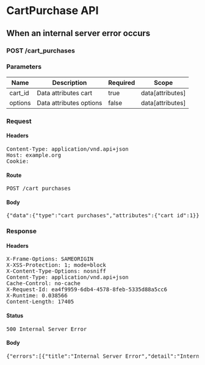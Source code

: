 # CartPurchase API

## When an internal server error occurs

### POST /cart_purchases

### Parameters

| Name | Description | Required | Scope |
|------|-------------|----------|-------|
| cart_id | Data attributes cart | true | data[attributes] |
| options | Data attributes options | false | data[attributes] |

### Request

#### Headers

<pre>Content-Type: application/vnd.api+json
Host: example.org
Cookie: </pre>

#### Route

<pre>POST /cart_purchases</pre>

#### Body

<pre>{"data":{"type":"cart_purchases","attributes":{"cart_id":1}}}</pre>

### Response

#### Headers

<pre>X-Frame-Options: SAMEORIGIN
X-XSS-Protection: 1; mode=block
X-Content-Type-Options: nosniff
Content-Type: application/vnd.api+json
Cache-Control: no-cache
X-Request-Id: ea4f9959-6db4-4578-8feb-5335d88a5cc6
X-Runtime: 0.038566
Content-Length: 17405</pre>

#### Status

<pre>500 Internal Server Error</pre>

#### Body

<pre>{"errors":[{"title":"Internal Server Error","detail":"Internal Server Error","code":"500","status":"500","meta":{"exception":"NameError","backtrace":["/Users/erik/dev/shopping/spec/dummy/app/services/purchase_cart_service.rb:9:in `perform!'","/Users/erik/dev/shopping/app/processors/shopping/cart_purchase_processor.rb:19:in `create_resource'","/Users/erik/.rvm/gems/ruby-2.4.0/gems/jsonapi-resources-0.9.0/lib/jsonapi/processor.rb:58:in `block (2 levels) in process'","/Users/erik/.rvm/gems/ruby-2.4.0/gems/activesupport-4.2.8/lib/active_support/callbacks.rb:88:in `__run_callbacks__'","/Users/erik/.rvm/gems/ruby-2.4.0/gems/activesupport-4.2.8/lib/active_support/callbacks.rb:778:in `_run_create_resource_callbacks'","/Users/erik/.rvm/gems/ruby-2.4.0/gems/activesupport-4.2.8/lib/active_support/callbacks.rb:81:in `run_callbacks'","/Users/erik/.rvm/gems/ruby-2.4.0/gems/jsonapi-resources-0.9.0/lib/jsonapi/processor.rb:57:in `block in process'","/Users/erik/.rvm/gems/ruby-2.4.0/gems/activesupport-4.2.8/lib/active_support/callbacks.rb:88:in `__run_callbacks__'","/Users/erik/.rvm/gems/ruby-2.4.0/gems/activesupport-4.2.8/lib/active_support/callbacks.rb:778:in `_run_operation_callbacks'","/Users/erik/.rvm/gems/ruby-2.4.0/gems/activesupport-4.2.8/lib/active_support/callbacks.rb:81:in `run_callbacks'","/Users/erik/.rvm/gems/ruby-2.4.0/gems/jsonapi-resources-0.9.0/lib/jsonapi/processor.rb:56:in `process'","/Users/erik/.rvm/gems/ruby-2.4.0/gems/jsonapi-resources-0.9.0/lib/jsonapi/operation.rb:16:in `process'","/Users/erik/.rvm/gems/ruby-2.4.0/gems/jsonapi-resources-0.9.0/lib/jsonapi/operation_dispatcher.rb:58:in `block in process_operation'","/Users/erik/.rvm/gems/ruby-2.4.0/gems/jsonapi-resources-0.9.0/lib/jsonapi/operation_dispatcher.rb:63:in `with_default_handling'","/Users/erik/.rvm/gems/ruby-2.4.0/gems/jsonapi-resources-0.9.0/lib/jsonapi/operation_dispatcher.rb:57:in `process_operation'","/Users/erik/.rvm/gems/ruby-2.4.0/gems/jsonapi-resources-0.9.0/lib/jsonapi/operation_dispatcher.rb:29:in `block (2 levels) in process'","/Users/erik/.rvm/gems/ruby-2.4.0/gems/jsonapi-resources-0.9.0/lib/jsonapi/operation_dispatcher.rb:28:in `each'","/Users/erik/.rvm/gems/ruby-2.4.0/gems/jsonapi-resources-0.9.0/lib/jsonapi/operation_dispatcher.rb:28:in `block in process'","/Users/erik/.rvm/gems/ruby-2.4.0/gems/jsonapi-resources-0.9.0/lib/jsonapi/operation_dispatcher.rb:43:in `block in transaction'","/Users/erik/.rvm/gems/ruby-2.4.0/gems/jsonapi-resources-0.9.0/lib/jsonapi/acts_as_resource_controller.rb:93:in `block (2 levels) in transaction'","/Users/erik/.rvm/gems/ruby-2.4.0/gems/activerecord-4.2.8/lib/active_record/connection_adapters/abstract/database_statements.rb:213:in `block in transaction'","/Users/erik/.rvm/gems/ruby-2.4.0/gems/activerecord-4.2.8/lib/active_record/connection_adapters/abstract/transaction.rb:184:in `within_new_transaction'","/Users/erik/.rvm/gems/ruby-2.4.0/gems/activerecord-4.2.8/lib/active_record/connection_adapters/abstract/database_statements.rb:213:in `transaction'","/Users/erik/.rvm/gems/ruby-2.4.0/gems/activerecord-4.2.8/lib/active_record/transactions.rb:220:in `transaction'","/Users/erik/.rvm/gems/ruby-2.4.0/gems/jsonapi-resources-0.9.0/lib/jsonapi/acts_as_resource_controller.rb:92:in `block in transaction'","/Users/erik/.rvm/gems/ruby-2.4.0/gems/jsonapi-resources-0.9.0/lib/jsonapi/operation_dispatcher.rb:42:in `transaction'","/Users/erik/.rvm/gems/ruby-2.4.0/gems/jsonapi-resources-0.9.0/lib/jsonapi/operation_dispatcher.rb:24:in `process'","/Users/erik/.rvm/gems/ruby-2.4.0/gems/jsonapi-resources-0.9.0/lib/jsonapi/acts_as_resource_controller.rb:86:in `block in process_operations'","/Users/erik/.rvm/gems/ruby-2.4.0/gems/activesupport-4.2.8/lib/active_support/callbacks.rb:88:in `__run_callbacks__'","/Users/erik/.rvm/gems/ruby-2.4.0/gems/activesupport-4.2.8/lib/active_support/callbacks.rb:778:in `_run_process_operations_callbacks'","/Users/erik/.rvm/gems/ruby-2.4.0/gems/activesupport-4.2.8/lib/active_support/callbacks.rb:81:in `run_callbacks'","/Users/erik/.rvm/gems/ruby-2.4.0/gems/jsonapi-resources-0.9.0/lib/jsonapi/acts_as_resource_controller.rb:85:in `process_operations'","/Users/erik/.rvm/gems/ruby-2.4.0/gems/jsonapi-resources-0.9.0/lib/jsonapi/acts_as_resource_controller.rb:77:in `process_request'","/Users/erik/.rvm/gems/ruby-2.4.0/gems/jsonapi-resources-0.9.0/lib/jsonapi/acts_as_resource_controller.rb:29:in `create'","/Users/erik/.rvm/gems/ruby-2.4.0/gems/actionpack-4.2.8/lib/action_controller/metal/implicit_render.rb:4:in `send_action'","/Users/erik/.rvm/gems/ruby-2.4.0/gems/actionpack-4.2.8/lib/abstract_controller/base.rb:198:in `process_action'","/Users/erik/.rvm/gems/ruby-2.4.0/gems/actionpack-4.2.8/lib/action_controller/metal/rendering.rb:10:in `process_action'","/Users/erik/.rvm/gems/ruby-2.4.0/gems/actionpack-4.2.8/lib/abstract_controller/callbacks.rb:20:in `block in process_action'","/Users/erik/.rvm/gems/ruby-2.4.0/gems/activesupport-4.2.8/lib/active_support/callbacks.rb:117:in `call'","/Users/erik/.rvm/gems/ruby-2.4.0/gems/activesupport-4.2.8/lib/active_support/callbacks.rb:555:in `block (2 levels) in compile'","/Users/erik/.rvm/gems/ruby-2.4.0/gems/activesupport-4.2.8/lib/active_support/callbacks.rb:505:in `call'","/Users/erik/.rvm/gems/ruby-2.4.0/gems/activesupport-4.2.8/lib/active_support/callbacks.rb:92:in `__run_callbacks__'","/Users/erik/.rvm/gems/ruby-2.4.0/gems/activesupport-4.2.8/lib/active_support/callbacks.rb:778:in `_run_process_action_callbacks'","/Users/erik/.rvm/gems/ruby-2.4.0/gems/activesupport-4.2.8/lib/active_support/callbacks.rb:81:in `run_callbacks'","/Users/erik/.rvm/gems/ruby-2.4.0/gems/actionpack-4.2.8/lib/abstract_controller/callbacks.rb:19:in `process_action'","/Users/erik/.rvm/gems/ruby-2.4.0/gems/actionpack-4.2.8/lib/action_controller/metal/rescue.rb:29:in `process_action'","/Users/erik/.rvm/gems/ruby-2.4.0/gems/actionpack-4.2.8/lib/action_controller/metal/instrumentation.rb:32:in `block in process_action'","/Users/erik/.rvm/gems/ruby-2.4.0/gems/activesupport-4.2.8/lib/active_support/notifications.rb:164:in `block in instrument'","/Users/erik/.rvm/gems/ruby-2.4.0/gems/activesupport-4.2.8/lib/active_support/notifications/instrumenter.rb:20:in `instrument'","/Users/erik/.rvm/gems/ruby-2.4.0/gems/activesupport-4.2.8/lib/active_support/notifications.rb:164:in `instrument'","/Users/erik/.rvm/gems/ruby-2.4.0/gems/actionpack-4.2.8/lib/action_controller/metal/instrumentation.rb:30:in `process_action'","/Users/erik/.rvm/gems/ruby-2.4.0/gems/actionpack-4.2.8/lib/action_controller/metal/params_wrapper.rb:250:in `process_action'","/Users/erik/.rvm/gems/ruby-2.4.0/gems/activerecord-4.2.8/lib/active_record/railties/controller_runtime.rb:18:in `process_action'","/Users/erik/.rvm/gems/ruby-2.4.0/gems/actionpack-4.2.8/lib/abstract_controller/base.rb:137:in `process'","/Users/erik/.rvm/gems/ruby-2.4.0/gems/actionview-4.2.8/lib/action_view/rendering.rb:30:in `process'","/Users/erik/.rvm/gems/ruby-2.4.0/gems/actionpack-4.2.8/lib/action_controller/metal.rb:196:in `dispatch'","/Users/erik/.rvm/gems/ruby-2.4.0/gems/actionpack-4.2.8/lib/action_controller/metal/rack_delegation.rb:13:in `dispatch'","/Users/erik/.rvm/gems/ruby-2.4.0/gems/actionpack-4.2.8/lib/action_controller/metal.rb:237:in `block in action'","/Users/erik/.rvm/gems/ruby-2.4.0/gems/actionpack-4.2.8/lib/action_dispatch/routing/route_set.rb:74:in `dispatch'","/Users/erik/.rvm/gems/ruby-2.4.0/gems/actionpack-4.2.8/lib/action_dispatch/routing/route_set.rb:43:in `serve'","/Users/erik/.rvm/gems/ruby-2.4.0/gems/actionpack-4.2.8/lib/action_dispatch/journey/router.rb:43:in `block in serve'","/Users/erik/.rvm/gems/ruby-2.4.0/gems/actionpack-4.2.8/lib/action_dispatch/journey/router.rb:30:in `each'","/Users/erik/.rvm/gems/ruby-2.4.0/gems/actionpack-4.2.8/lib/action_dispatch/journey/router.rb:30:in `serve'","/Users/erik/.rvm/gems/ruby-2.4.0/gems/actionpack-4.2.8/lib/action_dispatch/routing/route_set.rb:817:in `call'","/Users/erik/.rvm/gems/ruby-2.4.0/gems/railties-4.2.8/lib/rails/engine.rb:518:in `call'","/Users/erik/.rvm/gems/ruby-2.4.0/gems/railties-4.2.8/lib/rails/railtie.rb:194:in `public_send'","/Users/erik/.rvm/gems/ruby-2.4.0/gems/railties-4.2.8/lib/rails/railtie.rb:194:in `method_missing'","/Users/erik/.rvm/gems/ruby-2.4.0/gems/actionpack-4.2.8/lib/action_dispatch/routing/mapper.rb:51:in `serve'","/Users/erik/.rvm/gems/ruby-2.4.0/gems/actionpack-4.2.8/lib/action_dispatch/journey/router.rb:43:in `block in serve'","/Users/erik/.rvm/gems/ruby-2.4.0/gems/actionpack-4.2.8/lib/action_dispatch/journey/router.rb:30:in `each'","/Users/erik/.rvm/gems/ruby-2.4.0/gems/actionpack-4.2.8/lib/action_dispatch/journey/router.rb:30:in `serve'","/Users/erik/.rvm/gems/ruby-2.4.0/gems/actionpack-4.2.8/lib/action_dispatch/routing/route_set.rb:817:in `call'","/Users/erik/.rvm/gems/ruby-2.4.0/gems/rack-1.6.8/lib/rack/etag.rb:24:in `call'","/Users/erik/.rvm/gems/ruby-2.4.0/gems/rack-1.6.8/lib/rack/conditionalget.rb:38:in `call'","/Users/erik/.rvm/gems/ruby-2.4.0/gems/rack-1.6.8/lib/rack/head.rb:13:in `call'","/Users/erik/.rvm/gems/ruby-2.4.0/gems/actionpack-4.2.8/lib/action_dispatch/middleware/params_parser.rb:27:in `call'","/Users/erik/.rvm/gems/ruby-2.4.0/gems/actionpack-4.2.8/lib/action_dispatch/middleware/flash.rb:260:in `call'","/Users/erik/.rvm/gems/ruby-2.4.0/gems/rack-1.6.8/lib/rack/session/abstract/id.rb:225:in `context'","/Users/erik/.rvm/gems/ruby-2.4.0/gems/rack-1.6.8/lib/rack/session/abstract/id.rb:220:in `call'","/Users/erik/.rvm/gems/ruby-2.4.0/gems/actionpack-4.2.8/lib/action_dispatch/middleware/cookies.rb:560:in `call'","/Users/erik/.rvm/gems/ruby-2.4.0/gems/activerecord-4.2.8/lib/active_record/query_cache.rb:36:in `call'","/Users/erik/.rvm/gems/ruby-2.4.0/gems/activerecord-4.2.8/lib/active_record/connection_adapters/abstract/connection_pool.rb:653:in `call'","/Users/erik/.rvm/gems/ruby-2.4.0/gems/actionpack-4.2.8/lib/action_dispatch/middleware/callbacks.rb:29:in `block in call'","/Users/erik/.rvm/gems/ruby-2.4.0/gems/activesupport-4.2.8/lib/active_support/callbacks.rb:88:in `__run_callbacks__'","/Users/erik/.rvm/gems/ruby-2.4.0/gems/activesupport-4.2.8/lib/active_support/callbacks.rb:778:in `_run_call_callbacks'","/Users/erik/.rvm/gems/ruby-2.4.0/gems/activesupport-4.2.8/lib/active_support/callbacks.rb:81:in `run_callbacks'","/Users/erik/.rvm/gems/ruby-2.4.0/gems/actionpack-4.2.8/lib/action_dispatch/middleware/callbacks.rb:27:in `call'","/Users/erik/.rvm/gems/ruby-2.4.0/gems/actionpack-4.2.8/lib/action_dispatch/middleware/remote_ip.rb:78:in `call'","/Users/erik/.rvm/gems/ruby-2.4.0/gems/actionpack-4.2.8/lib/action_dispatch/middleware/debug_exceptions.rb:17:in `call'","/Users/erik/.rvm/gems/ruby-2.4.0/gems/actionpack-4.2.8/lib/action_dispatch/middleware/show_exceptions.rb:30:in `call'","/Users/erik/.rvm/gems/ruby-2.4.0/gems/railties-4.2.8/lib/rails/rack/logger.rb:38:in `call_app'","/Users/erik/.rvm/gems/ruby-2.4.0/gems/railties-4.2.8/lib/rails/rack/logger.rb:20:in `block in call'","/Users/erik/.rvm/gems/ruby-2.4.0/gems/activesupport-4.2.8/lib/active_support/tagged_logging.rb:68:in `block in tagged'","/Users/erik/.rvm/gems/ruby-2.4.0/gems/activesupport-4.2.8/lib/active_support/tagged_logging.rb:26:in `tagged'","/Users/erik/.rvm/gems/ruby-2.4.0/gems/activesupport-4.2.8/lib/active_support/tagged_logging.rb:68:in `tagged'","/Users/erik/.rvm/gems/ruby-2.4.0/gems/railties-4.2.8/lib/rails/rack/logger.rb:20:in `call'","/Users/erik/.rvm/gems/ruby-2.4.0/gems/actionpack-4.2.8/lib/action_dispatch/middleware/request_id.rb:21:in `call'","/Users/erik/.rvm/gems/ruby-2.4.0/gems/rack-1.6.8/lib/rack/methodoverride.rb:22:in `call'","/Users/erik/.rvm/gems/ruby-2.4.0/gems/rack-1.6.8/lib/rack/runtime.rb:18:in `call'","/Users/erik/.rvm/gems/ruby-2.4.0/gems/activesupport-4.2.8/lib/active_support/cache/strategy/local_cache_middleware.rb:28:in `call'","/Users/erik/.rvm/gems/ruby-2.4.0/gems/rack-1.6.8/lib/rack/lock.rb:17:in `call'","/Users/erik/.rvm/gems/ruby-2.4.0/gems/actionpack-4.2.8/lib/action_dispatch/middleware/static.rb:120:in `call'","/Users/erik/.rvm/gems/ruby-2.4.0/gems/rack-1.6.8/lib/rack/sendfile.rb:113:in `call'","/Users/erik/.rvm/gems/ruby-2.4.0/gems/railties-4.2.8/lib/rails/engine.rb:518:in `call'","/Users/erik/.rvm/gems/ruby-2.4.0/gems/railties-4.2.8/lib/rails/application.rb:165:in `call'","/Users/erik/.rvm/gems/ruby-2.4.0/gems/rack-test-0.6.3/lib/rack/mock_session.rb:30:in `request'","/Users/erik/.rvm/gems/ruby-2.4.0/gems/rack-test-0.6.3/lib/rack/test.rb:244:in `process_request'","/Users/erik/.rvm/gems/ruby-2.4.0/gems/rack-test-0.6.3/lib/rack/test.rb:67:in `post'","/Users/erik/.rvm/gems/ruby-2.4.0/gems/rspec_api_documentation-4.9.0/lib/rspec_api_documentation/rack_test_client.rb:38:in `do_request'","/Users/erik/.rvm/gems/ruby-2.4.0/gems/rspec_api_documentation-4.9.0/lib/rspec_api_documentation/client_base.rb:42:in `process'","/Users/erik/.rvm/gems/ruby-2.4.0/gems/rspec_api_documentation-4.9.0/lib/rspec_api_documentation/client_base.rb:16:in `post'","/Users/erik/.rvm/gems/ruby-2.4.0/gems/rspec_api_documentation-4.9.0/lib/rspec_api_documentation/dsl/endpoint.rb:59:in `do_request'","/Users/erik/dev/shopping/spec/acceptance/cart_purchases_controller_spec.rb:168:in `block (4 levels) in \u003ctop (required)\u003e'","/Users/erik/dev/shopping/spec/helpers/acceptance_helpers.rb:5:in `with_exception'","/Users/erik/dev/shopping/spec/acceptance/cart_purchases_controller_spec.rb:167:in `block (3 levels) in \u003ctop (required)\u003e'","/Users/erik/.rvm/gems/ruby-2.4.0/gems/rspec-core-3.6.0/lib/rspec/core/example.rb:254:in `instance_exec'","/Users/erik/.rvm/gems/ruby-2.4.0/gems/rspec-core-3.6.0/lib/rspec/core/example.rb:254:in `block in run'","/Users/erik/.rvm/gems/ruby-2.4.0/gems/rspec-core-3.6.0/lib/rspec/core/example.rb:500:in `block in with_around_and_singleton_context_hooks'","/Users/erik/.rvm/gems/ruby-2.4.0/gems/rspec-core-3.6.0/lib/rspec/core/example.rb:457:in `block in with_around_example_hooks'","/Users/erik/.rvm/gems/ruby-2.4.0/gems/rspec-core-3.6.0/lib/rspec/core/hooks.rb:464:in `block in run'","/Users/erik/.rvm/gems/ruby-2.4.0/gems/rspec-core-3.6.0/lib/rspec/core/hooks.rb:604:in `block in run_around_example_hooks_for'","/Users/erik/.rvm/gems/ruby-2.4.0/gems/rspec-core-3.6.0/lib/rspec/core/example.rb:342:in `call'","/Users/erik/.rvm/gems/ruby-2.4.0/gems/rspec-rails-3.6.0/lib/rspec/rails/adapters.rb:127:in `block (2 levels) in \u003cmodule:MinitestLifecycleAdapter\u003e'","/Users/erik/.rvm/gems/ruby-2.4.0/gems/rspec-core-3.6.0/lib/rspec/core/example.rb:447:in `instance_exec'","/Users/erik/.rvm/gems/ruby-2.4.0/gems/rspec-core-3.6.0/lib/rspec/core/example.rb:447:in `instance_exec'","/Users/erik/.rvm/gems/ruby-2.4.0/gems/rspec-core-3.6.0/lib/rspec/core/hooks.rb:375:in `execute_with'","/Users/erik/.rvm/gems/ruby-2.4.0/gems/rspec-core-3.6.0/lib/rspec/core/hooks.rb:606:in `block (2 levels) in run_around_example_hooks_for'","/Users/erik/.rvm/gems/ruby-2.4.0/gems/rspec-core-3.6.0/lib/rspec/core/example.rb:342:in `call'","/Users/erik/.rvm/gems/ruby-2.4.0/gems/rspec-core-3.6.0/lib/rspec/core/hooks.rb:607:in `run_around_example_hooks_for'","/Users/erik/.rvm/gems/ruby-2.4.0/gems/rspec-core-3.6.0/lib/rspec/core/hooks.rb:464:in `run'","/Users/erik/.rvm/gems/ruby-2.4.0/gems/rspec-core-3.6.0/lib/rspec/core/example.rb:457:in `with_around_example_hooks'","/Users/erik/.rvm/gems/ruby-2.4.0/gems/rspec-core-3.6.0/lib/rspec/core/example.rb:500:in `with_around_and_singleton_context_hooks'","/Users/erik/.rvm/gems/ruby-2.4.0/gems/rspec-core-3.6.0/lib/rspec/core/example.rb:251:in `run'","/Users/erik/.rvm/gems/ruby-2.4.0/gems/rspec-core-3.6.0/lib/rspec/core/example_group.rb:627:in `block in run_examples'","/Users/erik/.rvm/gems/ruby-2.4.0/gems/rspec-core-3.6.0/lib/rspec/core/example_group.rb:623:in `map'","/Users/erik/.rvm/gems/ruby-2.4.0/gems/rspec-core-3.6.0/lib/rspec/core/example_group.rb:623:in `run_examples'","/Users/erik/.rvm/gems/ruby-2.4.0/gems/rspec-core-3.6.0/lib/rspec/core/example_group.rb:589:in `run'","/Users/erik/.rvm/gems/ruby-2.4.0/gems/rspec-core-3.6.0/lib/rspec/core/example_group.rb:590:in `block in run'","/Users/erik/.rvm/gems/ruby-2.4.0/gems/rspec-core-3.6.0/lib/rspec/core/example_group.rb:590:in `map'","/Users/erik/.rvm/gems/ruby-2.4.0/gems/rspec-core-3.6.0/lib/rspec/core/example_group.rb:590:in `run'","/Users/erik/.rvm/gems/ruby-2.4.0/gems/rspec-core-3.6.0/lib/rspec/core/runner.rb:118:in `block (3 levels) in run_specs'","/Users/erik/.rvm/gems/ruby-2.4.0/gems/rspec-core-3.6.0/lib/rspec/core/runner.rb:118:in `map'","/Users/erik/.rvm/gems/ruby-2.4.0/gems/rspec-core-3.6.0/lib/rspec/core/runner.rb:118:in `block (2 levels) in run_specs'","/Users/erik/.rvm/gems/ruby-2.4.0/gems/rspec-core-3.6.0/lib/rspec/core/configuration.rb:1894:in `with_suite_hooks'","/Users/erik/.rvm/gems/ruby-2.4.0/gems/rspec-core-3.6.0/lib/rspec/core/runner.rb:113:in `block in run_specs'","/Users/erik/.rvm/gems/ruby-2.4.0/gems/rspec-core-3.6.0/lib/rspec/core/reporter.rb:79:in `report'","/Users/erik/.rvm/gems/ruby-2.4.0/gems/rspec-core-3.6.0/lib/rspec/core/runner.rb:112:in `run_specs'","/Users/erik/.rvm/gems/ruby-2.4.0/gems/rspec-core-3.6.0/lib/rspec/core/runner.rb:87:in `run'","/Users/erik/.rvm/gems/ruby-2.4.0/gems/rspec-core-3.6.0/lib/rspec/core/runner.rb:71:in `run'","/Users/erik/.rvm/gems/ruby-2.4.0/gems/rspec-core-3.6.0/lib/rspec/core/runner.rb:45:in `invoke'","/Users/erik/.rvm/gems/ruby-2.4.0/gems/rspec-core-3.6.0/exe/rspec:4:in `\u003cmain\u003e'"]}}]}</pre>

